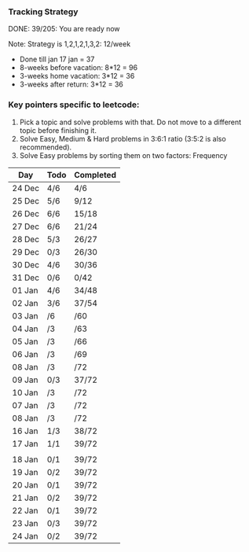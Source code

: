 ### Tracking Strategy
DONE: 39/205: You are ready now 

Note: Strategy is 1,2,1,2,1,3,2: 12/week

* Done till jan 17 jan = 37
* 8-weeks before vacation: 8*12 = 96
* 3-weeks home vacation: 3*12 = 36
* 3-weeks after return: 3*12 = 36 

### Key pointers specific to leetcode: 
1. Pick a topic and solve problems with that. Do not move to a different topic before finishing it. 
2. Solve Easy, Medium & Hard problems in 3:6:1 ratio (3:5:2 is also recommended). 
3. Solve Easy problems by sorting them on two factors: Frequency

| Day | Todo | Completed
--- | --- | ---
24 Dec | 4/6 | 4/6
25 Dec | 5/6 | 9/12
26 Dec | 6/6 | 15/18
27 Dec | 6/6 | 21/24
28 Dec | 5/3 | 26/27
29 Dec | 0/3 | 26/30
30 Dec | 4/6 | 30/36
31 Dec | 0/6 | 0/42
01 Jan | 4/6 | 34/48
02 Jan | 3/6 | 37/54
03 Jan |  /6 |  /60
04 Jan |  /3 |  /63
05 Jan |  /3 |  /66
06 Jan |  /3 |  /69
08 Jan |  /3 |  /72
09 Jan | 0/3 | 37/72
10 Jan |  /3 |  /72
07 Jan |  /3 |  /72
08 Jan |  /3 |  /72
16 Jan | 1/3 | 38/72
17 Jan | 1/1 | 39/72
 |  | 
18 Jan | 0/1 | 39/72
19 Jan | 0/2 | 39/72
20 Jan | 0/1 | 39/72
21 Jan | 0/2 | 39/72
22 Jan | 0/1 | 39/72
23 Jan | 0/3 | 39/72
24 Jan | 0/2 | 39/72
